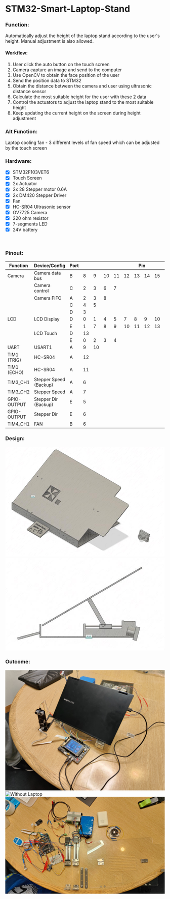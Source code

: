 # STM32-Smart-Laptop-Stand

### Function:
Automatically adjust the height of the laptop stand according to the user's height. Manual adjustment is also allowed.

#### Workflow: ####
1. User click the auto button on the touch screen
2. Camera capture an image and send to the computer
3. Use OpenCV to obtain the face position of the user 
4. Send the position data to STM32
5. Obtain the distance between the camera and user using ultrasonic distance sensor
6. Calculate the most suitable height for the user with these 2 data
7. Control the actuators to adjust the laptop stand to the most suitable height
8. Keep updating the current height on the screen during height adjustment

### Alt Function: ###
Laptop cooling fan - 3 different levels of fan speed which can be adjusted by the touch screen

### Hardware: ### 
- [x] STM32F103VET6   
- [X] Touch Screen   
- [X] 2x Actuator
- [X] 2x 28 Stepper motor 0.6A
- [X] 2x DM420 Stepper Driver
- [X] Fan
- [X] HC-SR04 Ultrasonic sensor
- [X] OV7725 Camera
- [X] 220 ohm resistor
- [X] 7-segments LED
- [X] 24V battery

<br>

### Pinout: ###
<table class="tg">
<thead>
  <tr>
    <th class="tg-c3ow">Function</th>
    <th class="tg-c3ow">Device/Config</th>
    <th class="tg-c3ow">Port</th>
    <th class="tg-c3ow" colspan="12">Pin</th>
  </tr>
</thead>
<tbody>
  <tr>
    <td class="tg-c3ow">Camera</td>
    <td class="tg-c3ow">Camera data bus</td>
    <td class="tg-c3ow">B</td>
    <td class="tg-c3ow">8</td>
    <td class="tg-c3ow">9</td>
    <td class="tg-c3ow">10</td>
    <td class="tg-c3ow">11</td>
    <td class="tg-c3ow">12</td>
    <td class="tg-c3ow">13</td>
    <td class="tg-c3ow">14</td>
    <td class="tg-c3ow">15</td>
    <td class="tg-c3ow">　</td>
    <td class="tg-c3ow">　</td>
    <td class="tg-c3ow">　</td>
    <td class="tg-c3ow">　</td>
  </tr>
  <tr>
    <td class="tg-c3ow"></td>
    <td class="tg-c3ow">Camera control</td>
    <td class="tg-c3ow">C</td>
    <td class="tg-c3ow">2</td>
    <td class="tg-c3ow">3</td>
    <td class="tg-c3ow">6</td>
    <td class="tg-c3ow">7</td>
    <td class="tg-c3ow">　</td>
    <td class="tg-c3ow">　</td>
    <td class="tg-c3ow">　</td>
    <td class="tg-c3ow">　</td>
    <td class="tg-c3ow">　</td>
    <td class="tg-c3ow">　</td>
    <td class="tg-c3ow">　</td>
    <td class="tg-c3ow">　</td>
  </tr>
  <tr>
    <td class="tg-c3ow"></td>
    <td class="tg-c3ow">Camera FIFO</td>
    <td class="tg-c3ow">A</td>
    <td class="tg-c3ow">2</td>
    <td class="tg-c3ow">3</td>
    <td class="tg-c3ow">8</td>
    <td class="tg-c3ow">　</td>
    <td class="tg-c3ow">　</td>
    <td class="tg-c3ow">　</td>
    <td class="tg-c3ow">　</td>
    <td class="tg-c3ow">　</td>
    <td class="tg-c3ow">　</td>
    <td class="tg-c3ow">　</td>
    <td class="tg-c3ow">　</td>
    <td class="tg-c3ow">　</td>
  </tr>
  <tr>
    <td class="tg-c3ow"></td>
    <td class="tg-c3ow"></td>
    <td class="tg-c3ow">C</td>
    <td class="tg-c3ow">4</td>
    <td class="tg-c3ow">5</td>
    <td class="tg-c3ow">　</td>
    <td class="tg-c3ow">　</td>
    <td class="tg-c3ow">　</td>
    <td class="tg-c3ow">　</td>
    <td class="tg-c3ow">　</td>
    <td class="tg-c3ow">　</td>
    <td class="tg-c3ow">　</td>
    <td class="tg-c3ow">　</td>
    <td class="tg-c3ow">　</td>
    <td class="tg-c3ow">　</td>
  </tr>
  <tr>
    <td class="tg-c3ow"></td>
    <td class="tg-c3ow"></td>
    <td class="tg-c3ow">D</td>
    <td class="tg-c3ow">3</td>
    <td class="tg-c3ow">　</td>
    <td class="tg-c3ow">　</td>
    <td class="tg-c3ow">　</td>
    <td class="tg-c3ow">　</td>
    <td class="tg-c3ow">　</td>
    <td class="tg-c3ow">　</td>
    <td class="tg-c3ow">　</td>
    <td class="tg-c3ow">　</td>
    <td class="tg-c3ow">　</td>
    <td class="tg-c3ow">　</td>
    <td class="tg-c3ow">　</td>
  </tr>
  <tr>
    <td class="tg-c3ow">LCD</td>
    <td class="tg-c3ow">LCD Display</td>
    <td class="tg-c3ow">D</td>
    <td class="tg-c3ow">0</td>
    <td class="tg-c3ow">1</td>
    <td class="tg-c3ow">4</td>
    <td class="tg-c3ow">5</td>
    <td class="tg-c3ow">7</td>
    <td class="tg-c3ow">8</td>
    <td class="tg-c3ow">9</td>
    <td class="tg-c3ow">10</td>
    <td class="tg-c3ow">11</td>
    <td class="tg-c3ow">12</td>
    <td class="tg-c3ow">14</td>
    <td class="tg-c3ow">15</td>
  </tr>
  <tr>
    <td class="tg-c3ow"></td>
    <td class="tg-c3ow"></td>
    <td class="tg-c3ow">E</td>
    <td class="tg-c3ow">1</td>
    <td class="tg-c3ow">7</td>
    <td class="tg-c3ow">8</td>
    <td class="tg-c3ow">9</td>
    <td class="tg-c3ow">10</td>
    <td class="tg-c3ow">11</td>
    <td class="tg-c3ow">12</td>
    <td class="tg-c3ow">13</td>
    <td class="tg-c3ow">14</td>
    <td class="tg-c3ow">15</td>
    <td class="tg-c3ow">　</td>
    <td class="tg-c3ow">　</td>
  </tr>
  <tr>
    <td class="tg-c3ow"></td>
    <td class="tg-c3ow">LCD Touch</td>
    <td class="tg-c3ow">D</td>
    <td class="tg-c3ow">13</td>
    <td class="tg-c3ow">　</td>
    <td class="tg-c3ow">　</td>
    <td class="tg-c3ow">　</td>
    <td class="tg-c3ow">　</td>
    <td class="tg-c3ow">　</td>
    <td class="tg-c3ow">　</td>
    <td class="tg-c3ow">　</td>
    <td class="tg-c3ow">　</td>
    <td class="tg-c3ow">　</td>
    <td class="tg-c3ow">　</td>
    <td class="tg-c3ow">　</td>
  </tr>
  <tr>
    <td class="tg-c3ow"></td>
    <td class="tg-c3ow"></td>
    <td class="tg-c3ow">E</td>
    <td class="tg-c3ow">0</td>
    <td class="tg-c3ow">2</td>
    <td class="tg-c3ow">3</td>
    <td class="tg-c3ow">4</td>
    <td class="tg-c3ow">　</td>
    <td class="tg-c3ow">　</td>
    <td class="tg-c3ow">　</td>
    <td class="tg-c3ow">　</td>
    <td class="tg-c3ow">　</td>
    <td class="tg-c3ow">　</td>
    <td class="tg-c3ow">　</td>
    <td class="tg-c3ow">　</td>
  </tr>
  <tr>
    <td class="tg-c3ow">UART</td>
    <td class="tg-c3ow">USART1</td>
    <td class="tg-c3ow">A</td>
    <td class="tg-c3ow">9</td>
    <td class="tg-c3ow">10</td>
    <td class="tg-c3ow">　</td>
    <td class="tg-c3ow">　</td>
    <td class="tg-c3ow">　</td>
    <td class="tg-c3ow">　</td>
    <td class="tg-c3ow">　</td>
    <td class="tg-c3ow">　</td>
    <td class="tg-c3ow">　</td>
    <td class="tg-c3ow">　</td>
    <td class="tg-c3ow">　</td>
    <td class="tg-c3ow">　</td>
  </tr>
  <tr>
    <td class="tg-c3ow">TIM1 (TRIG)</td>
    <td class="tg-c3ow">HC-SR04</td>
    <td class="tg-c3ow">A</td>
    <td class="tg-c3ow">12</td>
    <td class="tg-c3ow">　</td>
    <td class="tg-c3ow">　</td>
    <td class="tg-c3ow">　</td>
    <td class="tg-c3ow">　</td>
    <td class="tg-c3ow">　</td>
    <td class="tg-c3ow">　</td>
    <td class="tg-c3ow">　</td>
    <td class="tg-c3ow">　</td>
    <td class="tg-c3ow">　</td>
    <td class="tg-c3ow">　</td>
    <td class="tg-c3ow">　</td>
  </tr>
  <tr>
    <td class="tg-c3ow">TIM1 (ECHO)</td>
    <td class="tg-c3ow">HC-SR04</td>
    <td class="tg-c3ow">A</td>
    <td class="tg-c3ow">11</td>
    <td class="tg-c3ow">　</td>
    <td class="tg-c3ow">　</td>
    <td class="tg-c3ow">　</td>
    <td class="tg-c3ow">　</td>
    <td class="tg-c3ow">　</td>
    <td class="tg-c3ow">　</td>
    <td class="tg-c3ow">　</td>
    <td class="tg-c3ow">　</td>
    <td class="tg-c3ow">　</td>
    <td class="tg-c3ow">　</td>
    <td class="tg-c3ow">　</td>
  </tr>
  <tr>
    <td class="tg-c3ow">TIM3_CH1</td>
    <td class="tg-c3ow">Stepper Speed (Backup)</td>
    <td class="tg-c3ow">A</td>
    <td class="tg-c3ow">6</td>
    <td class="tg-c3ow">　</td>
    <td class="tg-c3ow">　</td>
    <td class="tg-c3ow">　</td>
    <td class="tg-c3ow">　</td>
    <td class="tg-c3ow">　</td>
    <td class="tg-c3ow">　</td>
    <td class="tg-c3ow">　</td>
    <td class="tg-c3ow">　</td>
    <td class="tg-c3ow">　</td>
    <td class="tg-c3ow">　</td>
    <td class="tg-c3ow">　</td>
  </tr>
  <tr>
    <td class="tg-c3ow">TIM3_CH2</td>
    <td class="tg-c3ow">Stepper Speed</td>
    <td class="tg-c3ow">A</td>
    <td class="tg-c3ow">7</td>
    <td class="tg-c3ow">　</td>
    <td class="tg-c3ow">　</td>
    <td class="tg-c3ow">　</td>
    <td class="tg-c3ow">　</td>
    <td class="tg-c3ow">　</td>
    <td class="tg-c3ow">　</td>
    <td class="tg-c3ow">　</td>
    <td class="tg-c3ow">　</td>
    <td class="tg-c3ow">　</td>
    <td class="tg-c3ow">　</td>
    <td class="tg-c3ow">　</td>
  </tr>
  <tr>
    <td class="tg-c3ow">GPIO-OUTPUT</td>
    <td class="tg-c3ow">Stepper Dir (Backup)</td>
    <td class="tg-c3ow">E</td>
    <td class="tg-c3ow">5</td>
    <td class="tg-c3ow">　</td>
    <td class="tg-c3ow">　</td>
    <td class="tg-c3ow">　</td>
    <td class="tg-c3ow">　</td>
    <td class="tg-c3ow">　</td>
    <td class="tg-c3ow">　</td>
    <td class="tg-c3ow">　</td>
    <td class="tg-c3ow">　</td>
    <td class="tg-c3ow">　</td>
    <td class="tg-c3ow">　</td>
    <td class="tg-c3ow">　</td>
  </tr>
  <tr>
    <td class="tg-c3ow">GPIO-OUTPUT</td>
    <td class="tg-c3ow">Stepper Dir</td>
    <td class="tg-c3ow">E</td>
    <td class="tg-c3ow">6</td>
    <td class="tg-c3ow">　</td>
    <td class="tg-c3ow">　</td>
    <td class="tg-c3ow">　</td>
    <td class="tg-c3ow">　</td>
    <td class="tg-c3ow">　</td>
    <td class="tg-c3ow">　</td>
    <td class="tg-c3ow">　</td>
    <td class="tg-c3ow">　</td>
    <td class="tg-c3ow">　</td>
    <td class="tg-c3ow">　</td>
    <td class="tg-c3ow">　</td>
  </tr>
  <tr>
    <td class="tg-c3ow">TIM4_CH1</td>
    <td class="tg-c3ow">FAN</td>
    <td class="tg-c3ow">B</td>
    <td class="tg-c3ow">6</td>
    <td class="tg-c3ow">　</td>
    <td class="tg-c3ow">　</td>
    <td class="tg-c3ow">　</td>
    <td class="tg-c3ow">　</td>
    <td class="tg-c3ow">　</td>
    <td class="tg-c3ow">　</td>
    <td class="tg-c3ow">　</td>
    <td class="tg-c3ow">　</td>
    <td class="tg-c3ow">　</td>
    <td class="tg-c3ow">　</td>
    <td class="tg-c3ow">　</td>
  </tr>
</tbody>
</table>

### Design: ###

<img src="https://github.com/Yesducky/STM32-Smart-Laptop-Stand/blob/main/assets/img4.jpg" alt="Design Front">
<img src="https://github.com/Yesducky/STM32-Smart-Laptop-Stand/blob/main/assets/img5.jpg" width="1000px;" alt="Design Side">

### Outcome: ###
<img src="https://github.com/Yesducky/STM32-Smart-Laptop-Stand/blob/main/assets/img1.jpg" alt="With Laptop">
<img src="https://github.com/Yesducky/STM32-Smart-Laptop-Stand/blob/main/assets/img2.jpg" alt="Without Laptop">
<img src="https://github.com/Yesducky/STM32-Smart-Laptop-Stand/blob/main/assets/img3.jpg" alt="All components">


